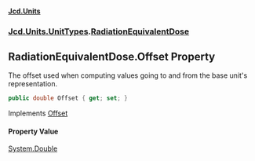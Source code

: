 #### [Jcd.Units](index.md 'index')
### [Jcd.Units.UnitTypes](Jcd.Units.UnitTypes.md 'Jcd.Units.UnitTypes').[RadiationEquivalentDose](Jcd.Units.UnitTypes.RadiationEquivalentDose.md 'Jcd.Units.UnitTypes.RadiationEquivalentDose')

## RadiationEquivalentDose.Offset Property

The offset used when computing values going to and from the base unit's representation.

```csharp
public double Offset { get; set; }
```

Implements [Offset](https://docs.microsoft.com/en-us/dotnet/api/Jcd.Units.IUnitOfMeasure-1.Offset 'Jcd.Units.IUnitOfMeasure`1.Offset')

#### Property Value
[System.Double](https://docs.microsoft.com/en-us/dotnet/api/System.Double 'System.Double')